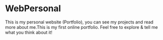 # WebPersonal

This is my personal website (Portfolio), you can see my projects and read more about me.This is my first online portfolio. Feel free to explore & tell me what you think about it! 


